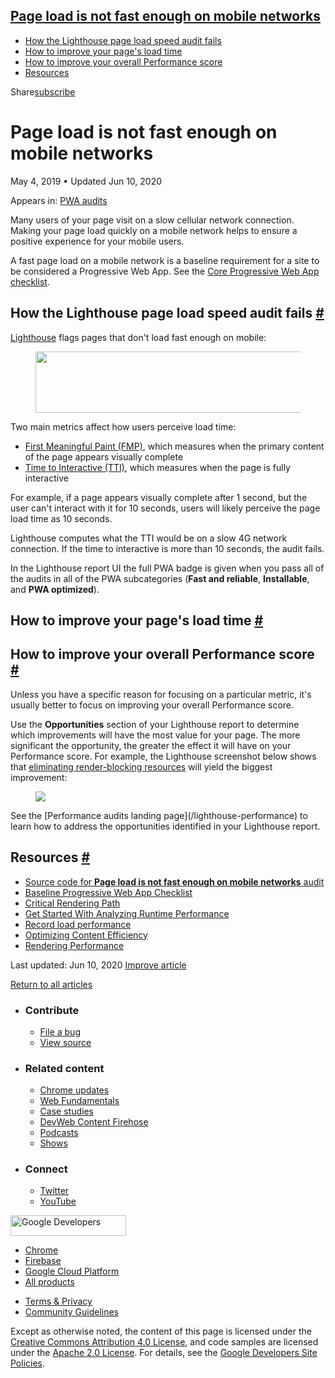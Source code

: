 ## <a href="#page-load-is-not-fast-enough-on-mobile-networks" class="w-toc__header--link">Page load is not fast enough on mobile networks</a>

- [How the Lighthouse page load speed audit fails](#how-the-lighthouse-page-load-speed-audit-fails)
- [How to improve your page's load time](#how-to-improve-your-page's-load-time)
- [How to improve your overall Performance score](#how-to-improve-your-overall-performance-score)
- [Resources](#resources)

Share<a href="/newsletter/" class="gc-analytics-event w-actions__fab w-actions__fab--subscribe"><span>subscribe</span></a>

# Page load is not fast enough on mobile networks

May 4, 2019 <span class="w-author__separator">•</span> Updated Jun 10, 2020

<span class="w-post-signpost__title">Appears in:</span> <a href="/lighthouse-pwa" class="w-post-signpost__link">PWA audits</a>

Many users of your page visit on a slow cellular network connection. Making your page load quickly on a mobile network helps to ensure a positive experience for your mobile users.

A fast page load on a mobile network is a baseline requirement for a site to be considered a Progressive Web App. See the [Core Progressive Web App checklist](/pwa-checklist/#core).

## How the Lighthouse page load speed audit fails <a href="#how-the-lighthouse-page-load-speed-audit-fails" class="w-headline-link">#</a>

[Lighthouse](https://developers.google.com/web/tools/lighthouse/) flags pages that don't load fast enough on mobile:

<figure><img src="https://web-dev.imgix.net/image/tcFciHGuF3MxnTr1y5ue01OGLBn2/Cg0UJ1Lykj672ygYYeXo.png?auto=format" class="w-screenshot" sizes="(min-width: 800px) 800px, calc(100vw - 48px)" srcset="https://web-dev.imgix.net/image/tcFciHGuF3MxnTr1y5ue01OGLBn2/Cg0UJ1Lykj672ygYYeXo.png?auto=format&amp;w=200 200w, https://web-dev.imgix.net/image/tcFciHGuF3MxnTr1y5ue01OGLBn2/Cg0UJ1Lykj672ygYYeXo.png?auto=format&amp;w=228 228w, https://web-dev.imgix.net/image/tcFciHGuF3MxnTr1y5ue01OGLBn2/Cg0UJ1Lykj672ygYYeXo.png?auto=format&amp;w=260 260w, https://web-dev.imgix.net/image/tcFciHGuF3MxnTr1y5ue01OGLBn2/Cg0UJ1Lykj672ygYYeXo.png?auto=format&amp;w=296 296w, https://web-dev.imgix.net/image/tcFciHGuF3MxnTr1y5ue01OGLBn2/Cg0UJ1Lykj672ygYYeXo.png?auto=format&amp;w=338 338w, https://web-dev.imgix.net/image/tcFciHGuF3MxnTr1y5ue01OGLBn2/Cg0UJ1Lykj672ygYYeXo.png?auto=format&amp;w=385 385w, https://web-dev.imgix.net/image/tcFciHGuF3MxnTr1y5ue01OGLBn2/Cg0UJ1Lykj672ygYYeXo.png?auto=format&amp;w=439 439w, https://web-dev.imgix.net/image/tcFciHGuF3MxnTr1y5ue01OGLBn2/Cg0UJ1Lykj672ygYYeXo.png?auto=format&amp;w=500 500w, https://web-dev.imgix.net/image/tcFciHGuF3MxnTr1y5ue01OGLBn2/Cg0UJ1Lykj672ygYYeXo.png?auto=format&amp;w=571 571w, https://web-dev.imgix.net/image/tcFciHGuF3MxnTr1y5ue01OGLBn2/Cg0UJ1Lykj672ygYYeXo.png?auto=format&amp;w=650 650w, https://web-dev.imgix.net/image/tcFciHGuF3MxnTr1y5ue01OGLBn2/Cg0UJ1Lykj672ygYYeXo.png?auto=format&amp;w=741 741w, https://web-dev.imgix.net/image/tcFciHGuF3MxnTr1y5ue01OGLBn2/Cg0UJ1Lykj672ygYYeXo.png?auto=format&amp;w=845 845w, https://web-dev.imgix.net/image/tcFciHGuF3MxnTr1y5ue01OGLBn2/Cg0UJ1Lykj672ygYYeXo.png?auto=format&amp;w=964 964w, https://web-dev.imgix.net/image/tcFciHGuF3MxnTr1y5ue01OGLBn2/Cg0UJ1Lykj672ygYYeXo.png?auto=format&amp;w=1098 1098w, https://web-dev.imgix.net/image/tcFciHGuF3MxnTr1y5ue01OGLBn2/Cg0UJ1Lykj672ygYYeXo.png?auto=format&amp;w=1252 1252w, https://web-dev.imgix.net/image/tcFciHGuF3MxnTr1y5ue01OGLBn2/Cg0UJ1Lykj672ygYYeXo.png?auto=format&amp;w=1428 1428w, https://web-dev.imgix.net/image/tcFciHGuF3MxnTr1y5ue01OGLBn2/Cg0UJ1Lykj672ygYYeXo.png?auto=format&amp;w=1600 1600w" width="800" height="98" /></figure>Two main metrics affect how users perceive load time:

- [First Meaningful Paint (FMP)](/first-meaningful-paint), which measures when the primary content of the page appears visually complete
- [Time to Interactive (TTI)](/interactive), which measures when the page is fully interactive

For example, if a page appears visually complete after 1 second, but the user can't interact with it for 10 seconds, users will likely perceive the page load time as 10 seconds.

Lighthouse computes what the TTI would be on a slow 4G network connection. If the time to interactive is more than 10 seconds, the audit fails.

In the Lighthouse report UI the full PWA badge is given when you pass all of the audits in all of the PWA subcategories (**Fast and reliable**, **Installable**, and **PWA optimized**).

## How to improve your page's load time <a href="#how-to-improve-your-page&#39;s-load-time" class="w-headline-link">#</a>

## How to improve your overall Performance score <a href="#how-to-improve-your-overall-performance-score" class="w-headline-link">#</a>

Unless you have a specific reason for focusing on a particular metric, it's usually better to focus on improving your overall Performance score.

Use the **Opportunities** section of your Lighthouse report to determine which improvements will have the most value for your page. The more significant the opportunity, the greater the effect it will have on your Performance score. For example, the Lighthouse screenshot below shows that [eliminating render-blocking resources](/render-blocking-resources) will yield the biggest improvement:

<figure><img src="/images/shared/opportunities.png" class="w-screenshot w-screenshot--filled" /></figure>See the [Performance audits landing page](/lighthouse-performance) to learn how to address the opportunities identified in your Lighthouse report.

## Resources <a href="#resources" class="w-headline-link">#</a>

- [Source code for **Page load is not fast enough on mobile networks** audit](https://github.com/GoogleChrome/lighthouse/blob/master/lighthouse-core/audits/load-fast-enough-for-pwa.js)
- [Baseline Progressive Web App Checklist](https://developers.google.com/web/progressive-web-apps/checklist#baseline)
- [Critical Rendering Path](https://developers.google.com/web/fundamentals/performance/critical-rendering-path/)
- [Get Started With Analyzing Runtime Performance](https://developers.google.com/web/tools/chrome-devtools/evaluate-performance/)
- [Record load performance](https://developers.google.com/web/tools/chrome-devtools/evaluate-performance/reference#record-load)
- [Optimizing Content Efficiency](https://developers.google.com/web/fundamentals/performance/optimizing-content-efficiency/)
- [Rendering Performance](https://developers.google.com/web/fundamentals/performance/rendering/)

<span class="w-mr--sm">Last updated: Jun 10, 2020 </span>[Improve article](https://github.com/GoogleChrome/web.dev/blob/master/src/site/content/en/lighthouse-pwa/load-fast-enough-for-pwa/index.md)

<a href="/lighthouse-pwa" class="gc-analytics-event w-article-navigation__link w-article-navigation__link--back w-article-navigation__link--single">Return to all articles</a>

- ### Contribute

  - <a href="https://github.com/GoogleChrome/web.dev/issues/new?assignees=&amp;labels=bug&amp;template=bug_report.md&amp;title=" class="w-footer__linkbox-link">File a bug</a>
  - <a href="https://github.com/googlechrome/web.dev" class="w-footer__linkbox-link">View source</a>

- ### Related content

  - <a href="https://blog.chromium.org/" class="w-footer__linkbox-link">Chrome updates</a>
  - <a href="https://developers.google.com/web/" class="w-footer__linkbox-link">Web Fundamentals</a>
  - <a href="https://developers.google.com/web/showcase/" class="w-footer__linkbox-link">Case studies</a>
  - <a href="https://devwebfeed.appspot.com/" class="w-footer__linkbox-link">DevWeb Content Firehose</a>
  - <a href="/podcasts/" class="w-footer__linkbox-link">Podcasts</a>
  - <a href="/shows/" class="w-footer__linkbox-link">Shows</a>

- ### Connect

  - <a href="https://www.twitter.com/ChromiumDev" class="w-footer__linkbox-link">Twitter</a>
  - <a href="https://www.youtube.com/user/ChromeDevelopers" class="w-footer__linkbox-link">YouTube</a>

<a href="https://developers.google.com/" class="w-footer__utility-logo-link"><img src="/images/lockup-color.png" alt="Google Developers" class="w-footer__utility-logo" width="185" height="33" /></a>

- <a href="https://developer.chrome.com/" class="w-footer__utility-link">Chrome</a>
- <a href="https://firebase.google.com/" class="w-footer__utility-link">Firebase</a>
- <a href="https://cloud.google.com/" class="w-footer__utility-link">Google Cloud Platform</a>
- <a href="https://developers.google.com/products" class="w-footer__utility-link">All products</a>

<!-- -->

- <a href="https://policies.google.com/" class="w-footer__utility-link">Terms &amp; Privacy</a>
- <a href="/community-guidelines/" class="w-footer__utility-link">Community Guidelines</a>

Except as otherwise noted, the content of this page is licensed under the [Creative Commons Attribution 4.0 License](https://creativecommons.org/licenses/by/4.0/), and code samples are licensed under the [Apache 2.0 License](https://www.apache.org/licenses/LICENSE-2.0). For details, see the [Google Developers Site Policies](https://developers.google.com/terms/site-policies).
